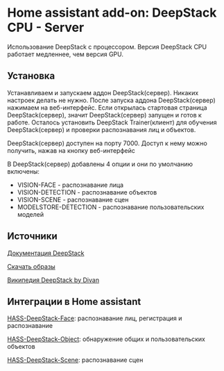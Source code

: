 # Home assistant add-on: DeepStack CPU - Server

Использование DeepStack с процессором. Версия DeepStack СPU работает медленнее, чем версия GPU.

## Установка
Устанавливаем и запускаем аддон DeepStack(сервер). Никаких настроек делать не нужно. После запуска аддона DeepStack(сервер) нажимаем на веб-интерфейс. Если открылась стартовая страница DeepStack(сервер), значит DeepStack(сервер) запущен и готов к работе. Осталось установить DeepStack Trainer(клиент) для обучения DeepStack(сервер) и проверки распознавания лиц и объектов.

DeepStack(сервер) доступен на порту 7000. Доступ к нему можно получить, нажав на кнопку веб-интерфейс

В DeepStack(сервер) добавлены 4 опции и они по умолчанию включены:
* VISION-FACE - распознавание лица
* VISION-DETECTION - распознавание объектов
* VISION-SCENE - распознавание сцен
* MODELSTORE-DETECTION - распознавание пользовательских моделей


## Источники

[Документация DeepStack](https://docs.deepstack.cc)

[Скачать образы](https://registry.hub.docker.com/r/deepquestai/deepstack/tags)

[Википедия DeepStack by Divan](https://github.com/DivanX10/Home-Assistant-Add-on-Deepstack/wiki)


## Интеграции в Home assistant
[HASS-DeepStack-Face](https://github.com/robmarkcole/HASS-Deepstack-face): распознавание лиц, регистрация и распознавание

[HASS-DeepStack-Object](https://github.com/robmarkcole/HASS-Deepstack-object): обнаружение общих и пользовательских объектов

[HASS-DeepStack-Scene](https://github.com/robmarkcole/HASS-Deepstack-scene): распознавание сцен
